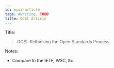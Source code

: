 ```yaml
---
id: ocsi-article
tags: #writing, TODO
title: OCSI Article
---
```


Title:

> OCSI: Rethinking the Open Standards Process

Notes:

* Compare to the IETF, W3C, &c.
